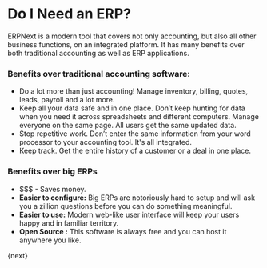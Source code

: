 <!-- add-breadcrumbs -->
# Do I Need an ERP?

ERPNext is a modern tool that covers not only accounting, but also all other
business functions, on an integrated platform. It has many benefits over both
traditional accounting as well as ERP applications.

### Benefits over traditional accounting software:

  * Do a lot more than just accounting! Manage inventory, billing, quotes, leads, payroll and a lot more.
  * Keep all your data safe and in one place. Don’t keep hunting for data when you need it across spreadsheets and different computers. Manage everyone on the same page. All users get the same updated data.
  * Stop repetitive work. Don’t enter the same information from your word processor to your accounting tool. It's all integrated.
  * Keep track. Get the entire history of a customer or a deal in one place.

### Benefits over big ERPs

  * $$$ - Saves money.
  * **Easier to configure:** Big ERPs are notoriously hard to setup and will ask you a zillion questions before you can do something meaningful.
  * **Easier to use:** Modern web-like user interface will keep your users happy and in familiar territory.
  * **Open Source :** This software is always free and you can host it anywhere you like.

{next}
